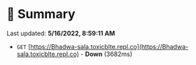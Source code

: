 # 📖 Summary
Last updated: **5/16/2022, 8:59:11 AM**

- `GET` [https://Bhadwa-sala.toxicblte.repl.co](https://Bhadwa-sala.toxicblte.repl.co) - **Down** (3682ms)
